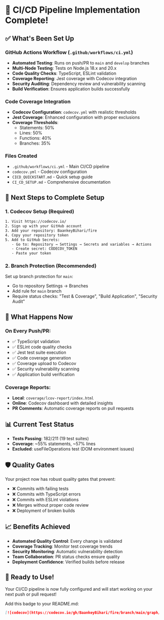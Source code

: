 # 🚀 CI/CD Pipeline Implementation Complete!

## ✅ What's Been Set Up

### GitHub Actions Workflow (`.github/workflows/ci.yml`)

- **Automated Testing**: Runs on push/PR to `main` and `develop` branches
- **Multi-Node Testing**: Tests on Node.js 18.x and 20.x
- **Code Quality Checks**: TypeScript, ESLint validation
- **Coverage Reporting**: Jest coverage with Codecov integration
- **Security Auditing**: Dependency review and vulnerability scanning
- **Build Verification**: Ensures application builds successfully

### Code Coverage Integration

- **Codecov Configuration**: `codecov.yml` with realistic thresholds
- **Jest Coverage**: Enhanced configuration with proper exclusions
- **Coverage Thresholds**:
  - Statements: 50%
  - Lines: 50%
  - Functions: 40%
  - Branches: 35%

### Files Created

- `.github/workflows/ci.yml` - Main CI/CD pipeline
- `codecov.yml` - Codecov configuration
- `CICD_QUICKSTART.md` - Quick setup guide
- `CI_CD_SETUP.md` - Comprehensive documentation

## 🔧 Next Steps to Complete Setup

### 1. Codecov Setup (Required)

```bash
1. Visit https://codecov.io/
2. Sign up with your GitHub account
3. Add your repository: BaankeyBihari/fire
4. Copy your repository token
5. Add to GitHub Secrets:
   - Go to: Repository → Settings → Secrets and variables → Actions
   - Create secret: CODECOV_TOKEN
   - Paste your token
```

### 2. Branch Protection (Recommended)

Set up branch protection for `main`:

- Go to repository Settings → Branches
- Add rule for `main` branch
- Require status checks: "Test & Coverage", "Build Application", "Security Audit"

## 🎯 What Happens Now

### On Every Push/PR:

- ✅ TypeScript validation
- ✅ ESLint code quality checks
- ✅ Jest test suite execution
- ✅ Code coverage generation
- ✅ Coverage upload to Codecov
- ✅ Security vulnerability scanning
- ✅ Application build verification

### Coverage Reports:

- **Local**: `coverage/lcov-report/index.html`
- **Online**: Codecov dashboard with detailed insights
- **PR Comments**: Automatic coverage reports on pull requests

## 📊 Current Test Status

- **Tests Passing**: 182/211 (19 test suites)
- **Coverage**: ~55% statements, ~57% lines
- **Excluded**: useFileOperations test (DOM environment issues)

## 🛡️ Quality Gates

Your project now has robust quality gates that prevent:

- ❌ Commits with failing tests
- ❌ Commits with TypeScript errors
- ❌ Commits with ESLint violations
- ❌ Merges without proper code review
- ❌ Deployment of broken builds

## 📈 Benefits Achieved

- **Automated Quality Control**: Every change is validated
- **Coverage Tracking**: Monitor test coverage trends
- **Security Monitoring**: Automatic vulnerability detection
- **Team Collaboration**: PR status checks ensure quality
- **Deployment Confidence**: Verified builds before release

## 🎉 Ready to Use!

Your CI/CD pipeline is now fully configured and will start working on your next push or pull request!

Add this badge to your README.md:

```markdown
[![codecov](https://codecov.io/gh/BaankeyBihari/fire/branch/main/graph/badge.svg)](https://codecov.io/gh/BaankeyBihari/fire)
```
